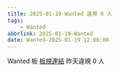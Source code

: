 ```yaml
---
title: 2025-01-19-Wanted 違規 0 人
tags:
    - Wanted
abbrlink: 2025-01-19-Wanted
date: Wanted-2025-01-19 12:00:00
---
```

Wanted 板 [板規連結](https://www.ptt.cc/bbs/Wanted/M.1608829773.A.D3B.html)
昨天違規 0 人
